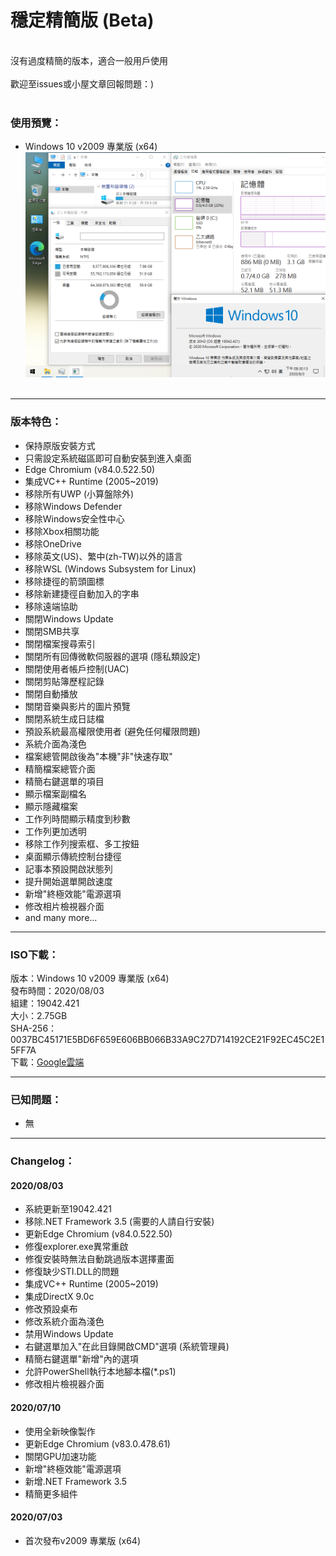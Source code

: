 # 穩定精簡版 (Beta)

<br>
沒有過度精簡的版本，適合一般用戶使用
<br><br>
歡迎至issues或小屋文章回報問題：)
<br><br>

### 使用預覽：
- Windows 10 v2009 專業版 (x64)
![Win10_2009_(19042.421)_20200803.png](/preview/Win10_2009_(19042.421)_20200803.png)
<br><br>

----

### 版本特色：
- 保持原版安裝方式
- 只需設定系統磁區即可自動安裝到進入桌面
- Edge Chromium (v84.0.522.50)
- 集成VC++ Runtime (2005~2019)
- 移除所有UWP (小算盤除外)
- 移除Windows Defender
- 移除Windows安全性中心
- 移除Xbox相關功能
- 移除OneDrive
- 移除英文(US)、繁中(zh-TW)以外的語言
- 移除WSL (Windows Subsystem for Linux)
- 移除捷徑的箭頭圖標
- 移除新建捷徑自動加入的字串
- 移除遠端協助
- 關閉Windows Update
- 關閉SMB共享
- 關閉檔案搜尋索引
- 關閉所有回傳微軟伺服器的選項 (隱私類設定)
- 關閉使用者帳戶控制(UAC)
- 關閉剪貼簿歷程記錄
- 關閉自動播放
- 關閉音樂與影片的圖片預覽
- 關閉系統生成日誌檔
- 預設系統最高權限使用者 (避免任何權限問題)
- 系統介面為淺色
- 檔案總管開啟後為"本機"非"快速存取"
- 精簡檔案總管介面
- 精簡右鍵選單的項目
- 顯示檔案副檔名
- 顯示隱藏檔案
- 工作列時間顯示精度到秒數
- 工作列更加透明
- 移除工作列搜索框、多工按鈕
- 桌面顯示傳統控制台捷徑
- 記事本預設開啟狀態列
- 提升開始選單開啟速度
- 新增"終極效能"電源選項
- 修改相片檢視器介面
- and many more...

----

### ISO下載：
版本：Windows 10 v2009 專業版 (x64)<br>
發布時間：2020/08/03<br>
組建：19042.421<br>
大小：2.75GB<br>
SHA-256：0037BC45171E5BD6F659E606BB066B33A9C27D714192CE21F92EC45C2E15FF7A<br>
下載：[Google雲端](http://tiny.cc/win10_2009_20200803)<br>

----

### 已知問題：
- 無

----

### Changelog：
#### 2020/08/03
- 系統更新至19042.421
- 移除.NET Framework 3.5 (需要的人請自行安裝)
- 更新Edge Chromium (v84.0.522.50)
- 修復explorer.exe異常重啟
- 修復安裝時無法自動跳過版本選擇畫面
- 修復缺少STI.DLL的問題
- 集成VC++ Runtime (2005~2019)
- 集成DirectX 9.0c
- 修改預設桌布
- 修改系統介面為淺色
- 禁用Windows Update
- 右鍵選單加入"在此目錄開啟CMD"選項 (系統管理員)
- 精簡右鍵選單"新增"內的選項
- 允許PowerShell執行本地腳本檔(*.ps1)
- 修改相片檢視器介面

#### 2020/07/10
- 使用全新映像製作
- 更新Edge Chromium (v83.0.478.61)
- 關閉GPU加速功能
- 新增"終極效能"電源選項
- 新增.NET Framework 3.5
- 精簡更多組件

#### 2020/07/03
- 首次發布v2009 專業版 (x64)
